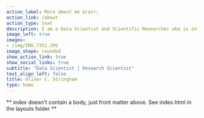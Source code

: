 ```yaml
---
action_label: More about me &rarr;
action_link: /about
action_type: text
description: I am a Data Scientist and Scientific Researcher who is interested in using data and code to solve problems. My current role is as a Senior Project Administrator at the Institute of Earth, Ocean, and Atmospheric Sciences of Rutgers University. 
image_left: true
images:
- /img/IMG_7351.JPG
image_shape: rounded
show_action_link: true
show_social_links: true
subtitle: "Data Scientist | Research Scientist"
text_align_left: false
title: Oliver C. Stringham
type: home
---
```


** index doesn't contain a body, just front matter above.
See index.html in the layouts folder **
